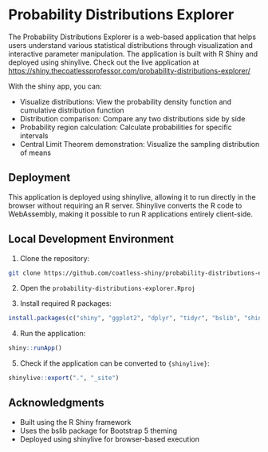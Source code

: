 # Probability Distributions Explorer

The Probability Distributions Explorer is a web-based application that helps
users understand various statistical distributions through visualization 
and interactive parameter manipulation. The application is built with
R Shiny and deployed using shinylive. Check out the live application at
<https://shiny.thecoatlessprofessor.com/probability-distributions-explorer/>

With the shiny app, you can:

- Visualize distributions: View the probability density function and cumulative distribution function
- Distribution comparison: Compare any two distributions side by side
- Probability region calculation: Calculate probabilities for specific intervals
- Central Limit Theorem demonstration: Visualize the sampling distribution of means

## Deployment

This application is deployed using shinylive, allowing it to run directly in
the browser without requiring an R server. Shinylive converts the R code to 
WebAssembly, making it possible to run R applications entirely client-side.

## Local Development Environment

1. Clone the repository:

```bash
git clone https://github.com/coatless-shiny/probability-distributions-explorer.git
```

2. Open the `probability-distributions-explorer.Rproj`

3. Install required R packages:

```r
install.packages(c("shiny", "ggplot2", "dplyr", "tidyr", "bslib", "shinylive"))
```

4. Run the application:

```r
shiny::runApp()
```

5. Check if the application can be converted to `{shinylive}`:

```r
shinylive::export(".", "_site")
```

## Acknowledgments

- Built using the R Shiny framework
- Uses the bslib package for Bootstrap 5 theming
- Deployed using shinylive for browser-based execution
